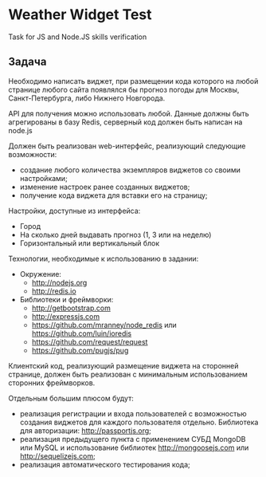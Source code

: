 # Weather Widget Test

Task for JS and Node.JS skills verification

## Задача

Необходимо написать виджет, при размещении кода которого на любой странице любого 
сайта появлялся бы прогноз погоды для Москвы, Санкт-Петербурга, либо Нижнего 
Новгорода.

API для получения можно использовать любой. Данные должны быть агрегированы в базу 
Redis, серверный код должен быть написан на node.js

Должен быть реализован web-интерфейс, реализующий следующие возможности:

 * создание любого количества экземпляров виджетов со своими настройками;
 * изменение настроек ранее созданных виджетов;
 * получение кода виджета для вставки его на страницу;

Настройки, доступные из интерфейса:

 * Город
 * На сколько дней выдавать прогноз (1, 3 или на неделю)
 * Горизонтальный или вертикальный блок

Технологии, необходимые к использованию в задании:

 * Окружение:
   * http://nodejs.org
   * http://redis.io
 * Библиотеки и фреймворки:
   * http://getbootstrap.com
   * http://expressjs.com
   * https://github.com/mranney/node_redis или https://github.com/luin/ioredis
   * https://github.com/request/request
   * https://github.com/pugjs/pug

Клиентский код, реализующий размещение виджета на сторонней странице, должен быть 
реализован с минимальным использованием сторонних фреймворков.

Отдельным большим плюсом будут:

 * реализация регистрации и входа пользователей с возможностью создания виджетов для 
каждого пользователя отдельно. Библиотека для авторизации: http://passportjs.org;
 * реализация предыдущего пункта с применением СУБД MongoDB или MySQL и 
использование библиотек http://mongoosejs.com или http://sequelizejs.com;
 * реализация автоматического тестирования кода;
